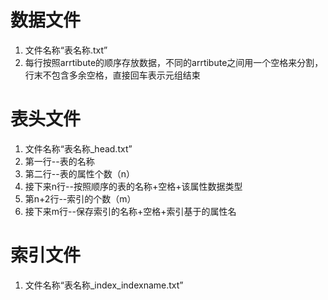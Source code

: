 # 数据文件

1. 文件名称“表名称.txt”
2. 每行按照arrtibute的顺序存放数据，不同的arrtibute之间用一个空格来分割，行末不包含多余空格，直接回车表示元组结束

# 表头文件

1. 文件名称“表名称_head.txt”
2. 第一行--表的名称
3. 第二行--表的属性个数（n）
4. 接下来n行--按照顺序的表的名称+空格+该属性数据类型
5. 第n+2行--索引的个数（m）
6. 接下来m行--保存索引的名称+空格+索引基于的属性名

# 索引文件

1. 文件名称“表名称_index_indexname.txt”

